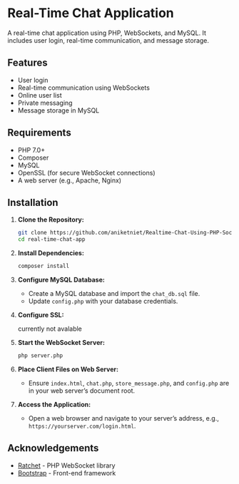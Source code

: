 # Real-Time Chat Application

A real-time chat application using PHP, WebSockets, and MySQL. It includes user login, real-time communication, and message storage.

## Features

- User login
- Real-time communication using WebSockets
- Online user list
- Private messaging
- Message storage in MySQL

## Requirements

- PHP 7.0+
- Composer
- MySQL
- OpenSSL (for secure WebSocket connections)
- A web server (e.g., Apache, Nginx)

## Installation

1. **Clone the Repository:**

    ```bash
    git clone https://github.com/aniketniet/Realtime-Chat-Using-PHP-Socket.git
    cd real-time-chat-app
    ```

2. **Install Dependencies:**

    ```bash
    composer install
    ```

3. **Configure MySQL Database:**

    - Create a MySQL database and import the `chat_db.sql` file.
    - Update `config.php` with your database credentials.

4. **Configure SSL:**

   currently not avalable

5. **Start the WebSocket Server:**

    ```bash
    php server.php
    ```

6. **Place Client Files on Web Server:**

    - Ensure `index.html`, `chat.php`, `store_message.php`, and `config.php` are in your web server’s document root.

7. **Access the Application:**

    - Open a web browser and navigate to your server’s address, e.g., `https://yourserver.com/login.html`.

## Acknowledgements

- [Ratchet](http://socketo.me/) - PHP WebSocket library
- [Bootstrap](https://getbootstrap.com/) - Front-end framework



